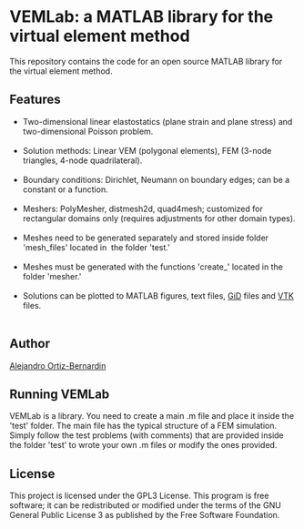 # VEMLab: a MATLAB library for the virtual element method

This repository contains the code for an open source MATLAB library for the virtual element method.
<h2>Features</h2>
<ul><li> Two-dimensional linear elastostatics (plane strain and plane stress) and two-dimensional Poisson problem.</li>
    <li> Solution methods: Linear VEM (polygonal elements), FEM (3-node triangles, 4-node quadrilateral).</li>
    <li> Boundary conditions: Dirichlet, Neumann on boundary edges; can be a constant or a function.</li>  
    <li> Meshers: PolyMesher, distmesh2d, quad4mesh; customized for rectangular domains only (requires adjustments for other domain types).</li>  
    <li> Meshes need to be generated separately and stored inside folder 'mesh_files' located in  the folder 'test.'</li>
    <li> Meshes must be generated with the functions 'create_' located in the folder 'mesher.'</li> 
    <li> Solutions can be plotted to MATLAB figures, text files, <a href="https://www.gidhome.com/">GiD</a> files and <a href="https://www.vtk.org/">VTK</a> files.</li>  
</ul>
<h2>Author</h2><a href="https://github.com/aaortizb">Alejandro Ortiz-Bernardin</a>
<h2>Running VEMLab</h2><a>VEMLab is a library. You need to create a main .m file and place it inside the 'test' folder. The main file has the typical structure of a FEM simulation. Simply follow the test problems (with comments) that are provided inside the folder 'test' to wrote your own .m files or modify the ones provided.</a>
<h2>License</h2><a>This project is licensed under the GPL3 License. This program is free software; it can be redistributed or modified under the terms of the GNU General Public License 3 as published by the Free Software Foundation.<a/>
